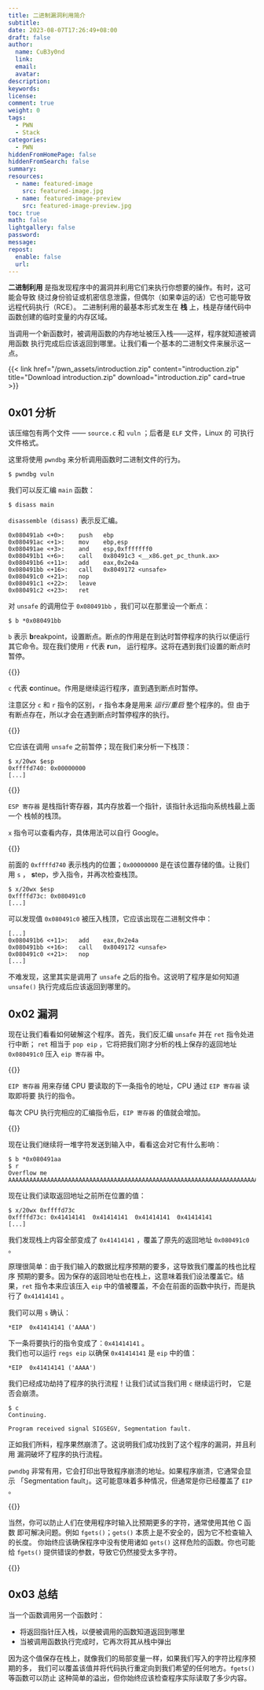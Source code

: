 ```yaml
---
title: 二进制漏洞利用简介
subtitle:
date: 2023-08-07T17:26:49+08:00
draft: false
author:
  name: CuB3y0nd
  link:
  email:
  avatar:
description:
keywords:
license:
comment: true
weight: 0
tags:
  - PWN
  - Stack
categories:
  - PWN
hiddenFromHomePage: false
hiddenFromSearch: false
summary:
resources:
  - name: featured-image
    src: featured-image.jpg
  - name: featured-image-preview
    src: featured-image-preview.jpg
toc: true
math: false
lightgallery: false
password:
message:
repost:
  enable: false
  url:
---
```


**二进制利用** 是指发现程序中的漏洞并利用它们来执行你想要的操作。有时，这可能会导致
绕过身份验证或机密信息泄露，但偶尔（如果幸运的话）它也可能导致远程代码执行（RCE）。
二进制利用的最基本形式发生在 **栈** 上，栈是存储代码中函数创建的临时变量的内存区域。

当调用一个新函数时，被调用函数的内存地址被压入栈——这样，程序就知道被调用函数
执行完成后应该返回到哪里。让我们看一个基本的二进制文件来展示这一点。

<!--more-->

{{< link href="/pwn_assets/introduction.zip" content="introduction.zip" title="Download introduction.zip" download="introduction.zip" card=true >}}

## 0x01 分析

该压缩包有两个文件 —— `source.c` 和 `vuln` ；后者是 `ELF` 文件，Linux 的
可执行文件格式。

这里将使用 `pwndbg` 来分析调用函数时二进制文件的行为。

```
$ pwndbg vuln
```

我们可以反汇编 `main` 函数：

```
$ disass main
```

`disassemble (disass)` 表示反汇编。

```
0x080491ab <+0>:	push   ebp
0x080491ac <+1>:	mov    ebp,esp
0x080491ae <+3>:	and    esp,0xfffffff0
0x080491b1 <+6>:	call   0x80491c3 <__x86.get_pc_thunk.ax>
0x080491b6 <+11>:	add    eax,0x2e4a
0x080491bb <+16>:	call   0x8049172 <unsafe>
0x080491c0 <+21>:	nop
0x080491c1 <+22>:	leave
0x080491c2 <+23>:	ret
```

对 `unsafe` 的调用位于 `0x080491bb` ，我们可以在那里设一个断点：

```
$ b *0x080491bb
```

`b` 表示 **b**reakpoint，设置断点。断点的作用是在到达时暂停程序的执行以便运行
其它命令。现在我们使用 `r` 代表 **r**un， 运行程序。这将在遇到我们设置的断点时暂停。

{{<admonition type="info">}}

`c` 代表 **c**ontinue。作用是继续运行程序，直到遇到断点时暂停。

注意区分 `c` 和 `r` 指令的区别，`r` 指令本身是用来 *运行/重启* 整个程序的。但
由于有断点存在，所以才会在遇到断点时暂停程序的执行。

{{</admonition>}}

它应该在调用 `unsafe` 之前暂停；现在我们来分析一下栈顶：

```
$ x/20wx $esp
0xffffd740:	0x00000000
[...]
```

{{<admonition type="info">}}

`ESP 寄存器` 是栈指针寄存器，其内存放着一个指针，该指针永远指向系统栈最上面一个
栈帧的栈顶。

`x` 指令可以查看内存，具体用法可以自行 Google。

{{</admonition>}}

前面的 `0xffffd740` 表示栈内的位置；`0x00000000` 是在该位置存储的值。让我们用 `s` ，
**s**tep，步入指令，并再次检查栈顶。

```
$ x/20wx $esp
0xffffd73c:	0x080491c0
[...]
```

可以发现值 `0x080491c0` 被压入栈顶，它应该出现在二进制文件中：

```
[...]
0x080491b6 <+11>:	add    eax,0x2e4a
0x080491bb <+16>:	call   0x8049172 <unsafe>
0x080491c0 <+21>:	nop
[...]
```

不难发现，这里其实是调用了 `unsafe` 之后的指令。这说明了程序是如何知道 `unsafe()`
执行完成后应该返回到哪里的。

## 0x02 漏洞

现在让我们看看如何破解这个程序。首先，我们反汇编 `unsafe` 并在 `ret` 指令处进行中断；
`ret` 相当于 `pop eip` ，它将把我们刚才分析的栈上保存的返回地址 `0x080491c0` 压入
`eip 寄存器` 中。

{{<admonition type="info">}}

`EIP 寄存器` 用来存储 CPU 要读取的下一条指令的地址，CPU 通过 `EIP 寄存器` 读取即将要
执行的指令。

每次 CPU 执行完相应的汇编指令后，`EIP 寄存器` 的值就会增加。

{{</admonition>}}

现在让我们继续将一堆字符发送到输入中，看看这会对它有什么影响：

```
$ b *0x080491aa
$ r
Overflow me
AAAAAAAAAAAAAAAAAAAAAAAAAAAAAAAAAAAAAAAAAAAAAAAAAAAAAAAAAAAAAAAAAAAAAAAAAAAAAAAAAAAAAAAAAAAAAAAAAAAA
```

现在让我们读取返回地址之前所在位置的值：

```
$ x/20wx 0xffffd73c
0xffffd73c:	0x41414141	0x41414141	0x41414141	0x41414141
[...]
```

我们发现栈上内容全部变成了 `0x41414141` ，覆盖了原先的返回地址 `0x080491c0` 。

原理很简单：由于我们输入的数据比程序预期的要多，这导致我们覆盖的栈也比程序
预期的要多。因为保存的返回地址也在栈上，这意味着我们设法覆盖它。结果，`ret`
指令本来应该压入 `eip` 中的值被覆盖，不会在前面的函数中执行，而是执行了
`0x41414141` 。

我们可以用 `s` 确认：

```
*EIP  0x41414141 ('AAAA')
```

下一条将要执行的指令变成了：`0x41414141` 。</br>我们也可以运行 `regs eip` 以确保
`0x41414141` 是 `eip` 中的值：

```
*EIP  0x41414141 ('AAAA')
```

我们已经成功劫持了程序的执行流程！让我们试试当我们用 `c` 继续运行时，
它是否会崩溃。

```
$ c
Continuing.

Program received signal SIGSEGV, Segmentation fault.
```

正如我们所料，程序果然崩溃了。这说明我们成功找到了这个程序的漏洞，并且利用
漏洞破坏了程序的执行流程。

`pwndbg` 非常有用，它会打印出导致程序崩溃的地址。如果程序崩溃，它通常会显示
「Segmentation fault」。这可能意味着多种情况，但通常是你已经覆盖了 `EIP` 。

{{<admonition type="info" title="修复">}}

当然，你可以防止人们在使用程序时输入比预期更多的字符，通常使用其他 C 函数
即可解决问题。例如 `fgets()`；`gets()` 本质上是不安全的，因为它不检查输入的长度。
你始终应该确保程序中没有使用诸如 `gets()` 这样危险的函数。你也可能给 `fgets()`
提供错误的参数，导致它仍然接受太多字符。

{{</admonition>}}

## 0x03 总结

当一个函数调用另一个函数时：

- 将返回指针压入栈，以便被调用的函数知道返回到哪里
- 当被调用函数执行完成时，它再次将其从栈中弹出

因为这个值保存在栈上，就像我们的局部变量一样，如果我们写入的字符比程序预期的多，
我们可以覆盖该值并将代码执行重定向到我们希望的任何地方。`fgets()` 等函数可以防止
这种简单的溢出，但你始终应该检查程序实际读取了多少内容。

